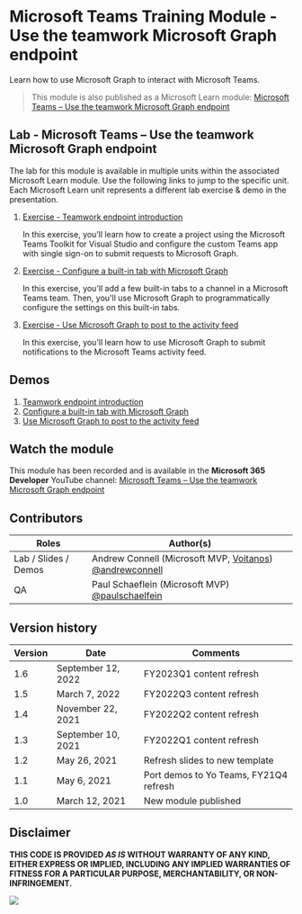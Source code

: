 # Microsoft Teams Training Module - Use the teamwork Microsoft Graph endpoint

Learn how to use Microsoft Graph to interact with Microsoft Teams.

> This module is also published as a Microsoft Learn module: [Microsoft Teams – Use the teamwork Microsoft Graph endpoint](https://docs.microsoft.com/learn/modules/msteams-teamwork-endpoint)

## Lab - Microsoft Teams – Use the teamwork Microsoft Graph endpoint

The lab for this module is available in multiple units within the associated Microsoft Learn module. Use the following links to jump to the specific unit. Each Microsoft Learn unit represents a different lab exercise & demo in the presentation.

1. [Exercise - Teamwork endpoint introduction](https://docs.microsoft.com/learn/modules/msteams-teamwork-endpoint/3-exercise-teamwork-endpoint-introduction)

   In this exercise, you’ll learn how to create a project using the Microsoft Teams Toolkit for Visual Studio and configure the custom Teams app with single sign-on to submit requests to Microsoft Graph.

1. [Exercise - Configure a built-in tab with Microsoft Graph](https://docs.microsoft.com/learn/modules/msteams-teamwork-endpoint/5-exercise-configure-tab)

   In this exercise, you'll add a few built-in tabs to a channel in a Microsoft Teams team. Then, you'll use Microsoft Graph to programmatically configure the settings on this built-in tabs.

1. [Exercise - Use Microsoft Graph to post to the activity feed](https://docs.microsoft.com/learn/modules/msteams-teamwork-endpoint/7-exercise-activity-feed)

   In this exercise, you'll learn how to use Microsoft Graph to submit notifications to the Microsoft Teams activity feed.

## Demos

1. [Teamwork endpoint introduction](./Demos/01%20-%20MSGraph%20Playground)
1. [Configure a built-in tab with Microsoft Graph](./Demos/02%20-%20MSGraph%20Playground)
1. [Use Microsoft Graph to post to the activity feed](./Demos/03%20-%20MSGraph%20Playground)

## Watch the module

This module has been recorded and is available in the **Microsoft 365 Developer** YouTube channel: [Microsoft Teams – Use the teamwork Microsoft Graph endpoint](https://www.youtube.com/watch?list=PLWZJrkeLOrbZnS7i-mjIbAP9DXlo9YNBc)

## Contributors

|        Roles         |                                                   Author(s)                                                    |
| -------------------- | -------------------------------------------------------------------------------------------------------------- |
| Lab / Slides / Demos | Andrew Connell (Microsoft MVP, [Voitanos](//github.com/voitanos)) [@andrewconnell](//github.com/andrewconnell) |
| QA                   | Paul Schaeflein (Microsoft MVP) [@paulschaelfein](//github.com/paulschaelfein)                                 |

## Version history

| Version |      Date          |                Comments                |
| ------- | ------------------ | -------------------------------------- |
| 1.6     | September 12, 2022 | FY2023Q1 content refresh               |
| 1.5     | March 7, 2022      | FY2022Q3 content refresh               |
| 1.4     | November 22, 2021  | FY2022Q2 content refresh               |
| 1.3     | September 10, 2021 | FY2022Q1 content refresh               |
| 1.2     | May 26, 2021       | Refresh slides to new template         |
| 1.1     | May 6, 2021        | Port demos to Yo Teams, FY21Q4 refresh |
| 1.0     | March 12, 2021     | New module published                   |

## Disclaimer

**THIS CODE IS PROVIDED _AS IS_ WITHOUT WARRANTY OF ANY KIND, EITHER EXPRESS OR IMPLIED, INCLUDING ANY IMPLIED WARRANTIES OF FITNESS FOR A PARTICULAR PURPOSE, MERCHANTABILITY, OR NON-INFRINGEMENT.**

<img src="https://telemetry.sharepointpnp.com/TrainingContent/Teams/70-microsoft-graph-teamwork-endpoint" />
